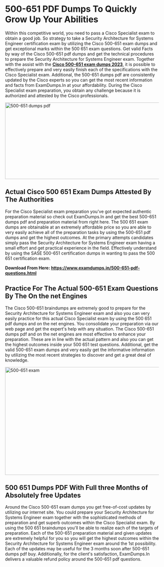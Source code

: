 <h1><strong>500-651 PDF Dumps To Quickly Grow Up Your Abilities</strong></h1>
<p>Within this competitive world, you need to pass a Cisco Specialist exam to obtain a good job. So strategy to take a Security Architecture for Systems Engineer certification exam by utilizing the Cisco 500-651 exam dumps and get exceptional marks within the 500 651 exam questions. Get valid Facts by way of the Cisco 500-651 pdf dumps and get the technical procedures to prepare the Security Architecture for Systems Engineer exam. Together with the assist with the <strong><a href="https://www.examdumps.in/500-651-pdf-questions.html">Cisco 500-651 exam dumps 2023</a></strong>, it is possible to effectively prepare and very easily finish each of the specifications with the Cisco Specialist exam. Additional, the 500-651 dumps pdf are consistently updated by the Cisco experts so you can get the most recent information and facts from ExamDumps.In at your affordability. During the Cisco Specialist exam preparation, you obtain any challenge because it is authorized and attested by the Cisco professionals.</p>
<p><img src="https://i.ibb.co/zxJwW90/Copy-of-Online-Classes-Twitter-header-post-Made-with-Poster-My-Wall-1.png" alt="500-651 dumps pdf" width="750" height="250" /></p>
<h2><strong>Actual Cisco 500 651 Exam Dumps Attested By The Authorities</strong></h2>
<p>For the Cisco Specialist exam preparation you've got expected authentic preparation material so check out ExamDumps.In and get the best 500-651 dumps pdf and preparation material from right here. The 500 651 exam dumps are obtainable at an extremely affordable price so you are able to very easily achieve all of the preparation tasks by using the 500-651 pdf dumps and get the highest outcomes. At the primary attempts candidates simply pass the Security Architecture for Systems Engineer exam having a small effort and get practical experience in the field. Effectively understand by using the SASE 500-651 certification dumps in wanting to pass the 500 651 certification exam.</p>
<p><strong>Download From Here:&nbsp;<a href="https://www.examdumps.in/500-651-pdf-questions.html">https://www.examdumps.in/500-651-pdf-questions.html</a></strong></p>
<h2><strong>Practice For The Actual 500-651 Exam Questions By The On the net Engines</strong></h2>
<p>The Cisco 500-651 braindumps are extremely good to prepare for the Security Architecture for Systems Engineer exam and also you can very easily practice for this actual Cisco Specialist exam by using the 500 651 pdf dumps and on the net engines. You consolidate your preparation via our web page and get the expert's help with any situation. The Cisco 500-651 dumps pdf and on the net engines are most effective to enhance your preparation. These are in line with the actual pattern and also you can get the highest outcomes inside your 500 651 test questions. Additional, get the valid 500-651 exam dumps and very easily get the informative information by utilizing the most recent strategies to discover and get a great deal of knowledge.</p>
<p><a href="https://www.examdumps.in/500-651-pdf-questions.html"><img src="https://i.ibb.co/QkNtdwY/Copy-of-Zoom-Online-Classes-Facebook-Share-Po-Made-with-Poster-My-Wall-1.jpg" alt="500-651 exam" width="670" height="352" /></a></p>
<h2><strong>500 651 Dumps PDF With Full three Months of Absolutely free Updates</strong></h2>
<p>Around the Cisco 500-651 exam dumps you get free-of-cost updates by utilizing our internet site. You could prepare your Security Architecture for Systems Engineer exam together with the sophisticated methods of preparation and get superb outcomes within the Cisco Specialist exam. By using the 500 651 braindumps you'll be able to realize each of the targets of preparation. Each of the 500-651 preparation material and given updates are extremely helpful for you so you will get the highest outcomes within the Security Architecture for Systems Engineer exam around the 1st possibility. Each of the updates may be useful for the 3 months soon after 500-651 dumps pdf buy. Additionally, for the client's satisfaction, ExamDumps.In delivers a valuable refund policy around the 500-651 pdf questions.</p>
